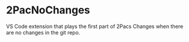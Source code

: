 # 2PacNoChanges
VS Code extension that plays the first part of 2Pacs Changes when there are no changes in the git repo.
